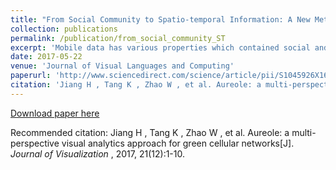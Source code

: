 ```yaml
---
title: "From Social Community to Spatio-temporal Information: A New Method for Mobile Data Exploration"
collection: publications
permalink: /publication/from_social_community_ST
excerpt: 'Mobile data has various properties which contained social and spatio-temporal information of human activities. To support security department for crime fighting we encountered several challenges in the way of exploring complex mobile data, in order to solve those challenges this work has built a vivid method for mobile data analysis from social and spatio-temporal aspects, moreover, a prototype system was built to support person and community’s pattern analysis for security department recognize abnormal person, for the sake of support quickly targets searching, community detection was used to obtain the high-level information and the detail-information is presented by a series visualization models, users are able to accomplish their investigation tasks with interact with visual analysis system. Finally, we demonstrated the superiority of our method by the result that came from the analyzing of the call records which provided by an anonymous communications operator company.'
date: 2017-05-22
venue: 'Journal of Visual Languages and Computing'
paperurl: 'http://www.sciencedirect.com/science/article/pii/S1045926X16301495'
citation: 'Jiang H , Tang K , Zhao W , et al. Aureole: a multi-perspective visual analytics approach for green cellular networks[J]. Journal of Visualization, 2017, 21(12):1-10.'
---
```


[Download paper here](http://www.swustvis.cn/media/filer_public/filer_public/be/3c/be3c72ec-fdef-42e3-bcf4-f862e85d78f9/1-s20-s1045926x16301495-main.pdf)

Recommended citation: 
Jiang H , Tang K , Zhao W , et al. Aureole: a multi-perspective visual analytics approach for green cellular networks[J]. <i>Journal of Visualization </i>, 2017, 21(12):1-10.
